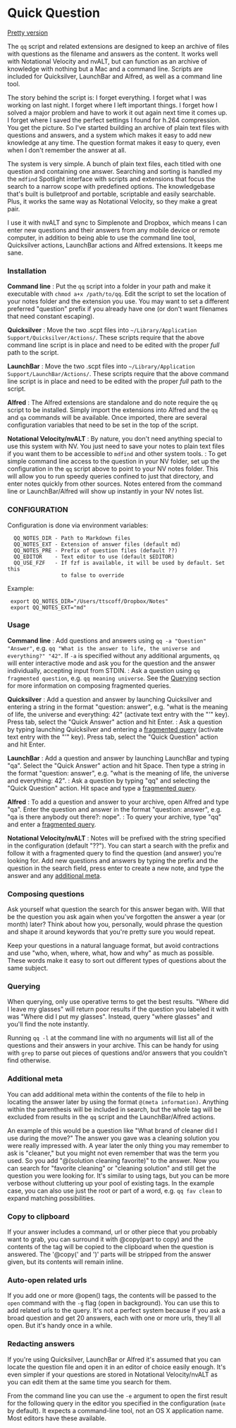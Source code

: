 # Quick Question #

[Pretty version](http://ttscoff.github.com/QuickQuestion/)

<!--README-->

The `qq` script and related extensions are designed to keep an archive of files with questions as the filename and answers as the content. It works well with Notational Velocity and nvALT, but can function as an archive of knowledge with nothing but a Mac and a command line. Scripts are included for Quicksilver, LaunchBar and Alfred, as well as a command line tool.

The story behind the script is: I forget everything. I forget what I was working on last night. I forget where I left important things. I forget how I solved a major problem and have to work it out again next time it comes up. I forget where I saved the perfect settings I found for h.264 compression. You get the picture. So I've started building an archive of plain text files with questions and answers, and a system which makes it easy to add new knowledge at any time. The question format makes it easy to query, even when I don't remember the answer at all.

The system is very simple. A bunch of plain text files, each titled with one question and containing one answer. Searching and sorting is handled my the `mdfind` Spotlight interface with scripts and extensions that focus the search to a narrow scope with predefined options. The knowledgebase that's built is bulletproof and portable, scriptable and easily searchable. Plus, it works the same way as Notational Velocity, so they make a great pair.

I use it with nvALT and sync to Simplenote and Dropbox, which means I can enter new questions and their answers from any mobile device or remote computer, in addition to being able to use the command line tool, Quicksilver actions, LaunchBar actions and Alfred extensions. It keeps me sane.

### Installation ###

**Command line**
: Put the `qq` script into a folder in your path and make it executable with `chmod a+x /path/to/qq`. Edit the script to set the location of your notes folder and the extension you use. You may want to set a different preferred "question" prefix if you already have one (or don't want filenames that need constant escaping).

**Quicksilver**
: Move the two .scpt files into `~/Library/Application Support/Quicksilver/Actions/`. These scripts require that the above command line script is in place and need to be edited with the proper *full* path to the script.

**LaunchBar**
: Move the two .scpt files into `~/Library/Application Support/LaunchBar/Actions/`. These scripts require that the above command line script is in place and need to be edited with the proper *full* path to the script.

**Alfred**
: The Alfred extensions are standalone and do note require the `qq` script to be installed. Simply import the extensions into Alfred and the `qq` and `qa` commands will be available. Once imported, there are several configuration variables that need to be set in the top of the script.

**Notational Velocity/nvALT**
: By nature, you don't need anything special to use this system with NV. You just need to save your notes to plain text files if you want them to be accessible to `mdfind` and other system tools.
: To get simple command line access to the question in your NV folder, set up the configuration in the `qq` script above to point to your NV notes folder. This will allow you to run speedy queries confined to just that directory, and enter notes quickly from other sources. Notes entered from the command line or LaunchBar/Alfred will show up instantly in your NV notes list.


### CONFIGURATION ###

Configuration is done via environment variables:

      QQ_NOTES_DIR - Path to Markdown files
      QQ_NOTES_EXT - Extension of answer files (default md)
      QQ_NOTES_PRE - Prefix of question files (default ??)
      QQ_EDITOR    - Text editor to use (default $EDITOR)
      QQ_USE_FZF   - If fzf is available, it will be used by default. Set this 
                     to false to override

 Example:

     export QQ_NOTES_DIR="/Users/ttscoff/Dropbox/Notes"
     export QQ_NOTES_EXT="md"

### Usage ###

**Command line**
: Add questions and answers using `qq -a "Question" "Answer"`, e.g. `qq "What is the answer to life, the universe and everything?" "42"`. If `-a` is specified without any additional arguments, `qq` will enter interactive mode and ask you for the question and the answer individually, accepting input from STDIN.
: Ask a question using `qq fragmented question`, e.g. `qq meaning universe`. See the [Querying](#querying) section for more information on composing fragmented queries.

**Quicksilver**
: Add a question and answer by launching Quicksilver and entering a string in the format "question: answer", e.g. "what is the meaning of life, the universe and everything: 42" (activate text entry with the "'" key). Press tab, select the "Quick Answer" action and hit Enter.
: Ask a question by typing launching Quicksilver and entering a [fragmented query](#querying) (activate text entry with the "'" key). Press tab, select the "Quick Question" action and hit Enter. 

**LaunchBar**
: Add a question and answer by launching LaunchBar and typing "qa". Select the "Quick Answer" action and hit Space. Then type a string in the format "question: answer", e.g. "what is the meaning of life, the universe and everything: 42".
: Ask a question by typing "qq" and selecting the "Quick Question" action. Hit space and type a [fragmented query](#querying).

**Alfred**
: To add a question and answer to your archive, open Alfred and type "qa". Enter the question and answer in the format "question: answer", e.g. "qa is there anybody out there?: nope".
: To query your archive, type "qq" and enter a [fragmented query](#querying).

**Notational Velocity/nvALT**
: Notes will be prefixed with the string specified in the configuration (default "??"). You can start a search with the prefix and follow it with a fragmented query to find the question (and answer) you're looking for. Add new questions and answers by typing the prefix and the question in the search field, press enter to create a new note, and type the answer and any [additional meta](#additionalmeta).

### Composing questions ###

Ask yourself what question the search for this answer began with. Will that be the question you ask again when you've forgotten the answer a year (or month) later? Think about how you, personally, would phrase the question and shape it around keywords that you're pretty sure you would repeat.

Keep your questions in a natural language format, but avoid contractions and use "who, when, where, what, how and why" as much as possible. These words make it easy to sort out different types of questions about the same subject.

### Querying ###

When querying, only use operative terms to get the best results. "Where did I leave my glasses" will return poor results if the question you labeled it with was "Where did I put my glasses". Instead, query "where glasses" and you'll find the note instantly.

Running `qq -l` at the command line with no arguments will list all of the questions and their answers in your archive. This can be handy for using with `grep` to parse out pieces of questions and/or answers that you couldn't find otherwise.

### Additional meta ###

You can add additional meta within the contents of the file to help in locating the answer later by using the format `@(meta information)`. Anything within the parenthesis will be included in search, but the whole tag will be excluded from results in the `qq` script and the LaunchBar/Alfred actions.

An example of this would be a question like "What brand of cleaner did I use during the move?" The answer you gave was a cleaning solution you were really impressed with. A year later the only thing you may remember to ask is "cleaner," but you might not even remember that was the term you used. So you add "@(solution cleaning favorite)" to the answer. Now you can search for "favorite cleaning" or "cleaning solution" and still get the question you were looking for. It's similar to using tags, but you can be more verbose without cluttering up your pool of existing tags. In the example case, you can also use just the root or part of a word, e.g. `qq fav clean` to expand matching possibilities.

### Copy to clipboard ###

If your answer includes a command, url or other piece that you probably want to grab, you can surround it with @copy(part to copy) and the contents of the tag will be copied to the clipboard when the question is answered. The '@copy(' and ')' parts will be stripped from the answer given, but its contents will remain inline.

### Auto-open related urls ###

If you add one or more @open() tags, the contents will be passed to the `open` command with the `-g` flag (open in background). You can use this to add related urls to the query. It's not a perfect system because if you ask a broad question and get 20 answers, each with one or more urls, they'll all open. But it's handy once in a while.

### Redacting answers ###

If you're using Quicksilver, LaunchBar or Alfred it's assumed that you can locate the question file and open it in an editor of choice easily enough. It's even simpler if your questions are stored in Notational Velocity/nvALT as you can edit them at the same time you search for them.

From the command line you can use the `-e` argument to open the first result for the following query in the editor you specified in the configuration (`mate` by default). It expects a command-line tool, not an OS X application name. Most editors have these available.

<!--END README-->
